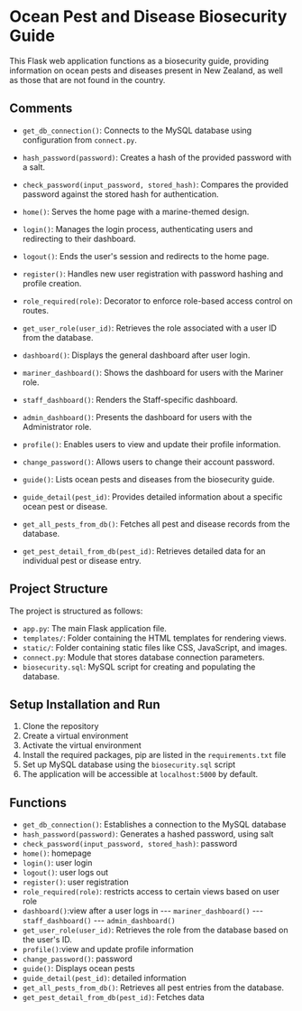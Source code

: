 # Ocean Pest and Disease Biosecurity Guide

This Flask web application functions as a biosecurity guide, providing information on ocean pests and diseases present in New Zealand, as well as those that are not found in the country.


## Comments

- `get_db_connection()`: Connects to the MySQL database using configuration from `connect.py`.
- `hash_password(password)`: Creates a hash of the provided password with a salt.
- `check_password(input_password, stored_hash)`: Compares the provided password against the stored hash for authentication.

- `home()`: Serves the home page with a marine-themed design.
- `login()`: Manages the login process, authenticating users and redirecting to their dashboard.
- `logout()`: Ends the user's session and redirects to the home page.
- `register()`: Handles new user registration with password hashing and profile creation.


- `role_required(role)`: Decorator to enforce role-based access control on routes.
- `get_user_role(user_id)`: Retrieves the role associated with a user ID from the database.


- `dashboard()`: Displays the general dashboard after user login.
- `mariner_dashboard()`: Shows the dashboard for users with the Mariner role.
- `staff_dashboard()`: Renders the Staff-specific dashboard.
- `admin_dashboard()`: Presents the dashboard for users with the Administrator role.

- `profile()`: Enables users to view and update their profile information.
- `change_password()`: Allows users to change their account password.

- `guide()`: Lists ocean pests and diseases from the biosecurity guide.
- `guide_detail(pest_id)`: Provides detailed information about a specific ocean pest or disease.
- `get_all_pests_from_db()`: Fetches all pest and disease records from the database.
- `get_pest_detail_from_db(pest_id)`: Retrieves detailed data for an individual pest or disease entry.


## Project Structure

The project is structured as follows:
- `app.py`: The main Flask application file.
- `templates/`: Folder containing the HTML templates for rendering views.
- `static/`: Folder containing static files like CSS, JavaScript, and images.
- `connect.py`: Module that stores database connection parameters.
- `biosecurity.sql`: MySQL script for creating and populating the database.

## Setup  Installation and Run

1. Clone the repository
2. Create a virtual environment
3. Activate the virtual environment
4. Install the required packages, pip are listed in the `requirements.txt` file
5. Set up MySQL database using the `biosecurity.sql` script
6. The application will be accessible at `localhost:5000` by default.

## Functions

- `get_db_connection()`: Establishes a connection to the MySQL database 
- `hash_password(password)`: Generates a hashed password, using salt
- `check_password(input_password, stored_hash)`: password 
- `home()`: homepage 
- `login()`: user login 
- `logout()`: user logs out 
- `register()`: user registration 
- `role_required(role)`: restricts access to certain views based on user role
- `dashboard()`:view after a user logs in
--- `mariner_dashboard()`
--- `staff_dashboard()`
--- `admin_dashboard()`
- `get_user_role(user_id)`: Retrieves the role from the database based on the user's ID.
- `profile()`:view and update profile information
- `change_password()`: password
- `guide()`: Displays ocean pests
- `guide_detail(pest_id)`: detailed information 
- `get_all_pests_from_db()`: Retrieves all pest entries from the database.
- `get_pest_detail_from_db(pest_id)`: Fetches data 
